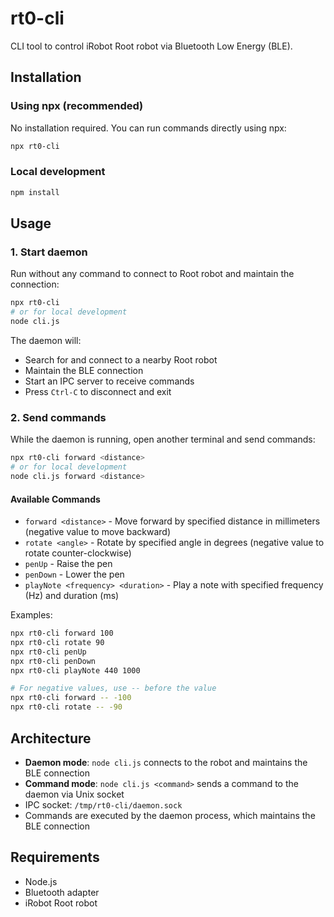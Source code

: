 # rt0-cli

CLI tool to control iRobot Root robot via Bluetooth Low Energy (BLE).

## Installation

### Using npx (recommended)

No installation required. You can run commands directly using npx:

```bash
npx rt0-cli
```

### Local development

```bash
npm install
```

## Usage

### 1. Start daemon

Run without any command to connect to Root robot and maintain the connection:

```bash
npx rt0-cli
# or for local development
node cli.js
```

The daemon will:
- Search for and connect to a nearby Root robot
- Maintain the BLE connection
- Start an IPC server to receive commands
- Press `Ctrl-C` to disconnect and exit

### 2. Send commands

While the daemon is running, open another terminal and send commands:

```bash
npx rt0-cli forward <distance>
# or for local development
node cli.js forward <distance>
```

#### Available Commands

- `forward <distance>` - Move forward by specified distance in millimeters (negative value to move backward)
- `rotate <angle>` - Rotate by specified angle in degrees (negative value to rotate counter-clockwise)
- `penUp` - Raise the pen
- `penDown` - Lower the pen
- `playNote <frequency> <duration>` - Play a note with specified frequency (Hz) and duration (ms)

Examples:
```bash
npx rt0-cli forward 100
npx rt0-cli rotate 90
npx rt0-cli penUp
npx rt0-cli penDown
npx rt0-cli playNote 440 1000

# For negative values, use -- before the value
npx rt0-cli forward -- -100
npx rt0-cli rotate -- -90
```

## Architecture

- **Daemon mode**: `node cli.js` connects to the robot and maintains the BLE connection
- **Command mode**: `node cli.js <command>` sends a command to the daemon via Unix socket
- IPC socket: `/tmp/rt0-cli/daemon.sock`
- Commands are executed by the daemon process, which maintains the BLE connection

## Requirements

- Node.js
- Bluetooth adapter
- iRobot Root robot
